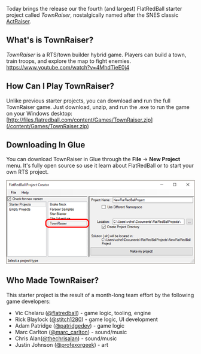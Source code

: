 Today brings the release our the fourth (and largest) FlatRedBall starter project called *TownRaiser*, nostalgically named after the SNES classic [ActRaiser](https://en.wikipedia.org/wiki/ActRaiser).

## What's is TownRaiser?

*TownRaiser* is a RTS/town builder hybrid game. Players can build a town, train troops, and explore the map to fight enemies. https://www.youtube.com/watch?v=4MhdTieE0j4

## How Can I Play TownRaiser?

Unlike previous starter projects, you can download and run the full TownRaiser game. Just download, unzip, and run the .exe to run the game on your Windows desktop: [http://files.flatredball.com/content/Games/TownRaiser.zip](/content/Games/TownRaiser.zip)

## Downloading In Glue

You can download TownRaiser in Glue through the **File** -\> **New Project** menu. It's fully open source so use it learn about FlatRedBall or to start your own RTS project.

![](/media/2017-03-img_58c2272fdf93e.png)

## Who Made TownRaiser?

This starter project is the result of a month-long team effort by the following game developers:

-   Vic Chelaru ([@flatredball](https://twitter.com/FlatRedBall)) - game logic, tooling, engine
-   Rick Blaylock ([@stitch1280](https://twitter.com/Stitch1280)) - game logic, UI development
-   Adam Patridge ([@patridgedev](https://twitter.com/PatridgeDev)) - game logic
-   Marc Carlton ([@marc_carlton](https://twitter.com/marc_carlton)) - sound/music
-   Chris Alan([@thechrisalan](https://twitter.com/thechrisalan)) - sound/music
-   Justin Johnson ([@profexorgeek](https://twitter.com/profexorgeek)) - art

 
